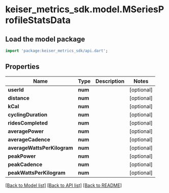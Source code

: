 # keiser_metrics_sdk.model.MSeriesProfileStatsData

## Load the model package
```dart
import 'package:keiser_metrics_sdk/api.dart';
```

## Properties
Name | Type | Description | Notes
------------ | ------------- | ------------- | -------------
**userId** | **num** |  | [optional] 
**distance** | **num** |  | [optional] 
**kCal** | **num** |  | [optional] 
**cyclingDuration** | **num** |  | [optional] 
**ridesCompleted** | **num** |  | [optional] 
**averagePower** | **num** |  | [optional] 
**averageCadence** | **num** |  | [optional] 
**averageWattsPerKilogram** | **num** |  | [optional] 
**peakPower** | **num** |  | [optional] 
**peakCadence** | **num** |  | [optional] 
**peakWattsPerKilogram** | **num** |  | [optional] 

[[Back to Model list]](../README.md#documentation-for-models) [[Back to API list]](../README.md#documentation-for-api-endpoints) [[Back to README]](../README.md)


